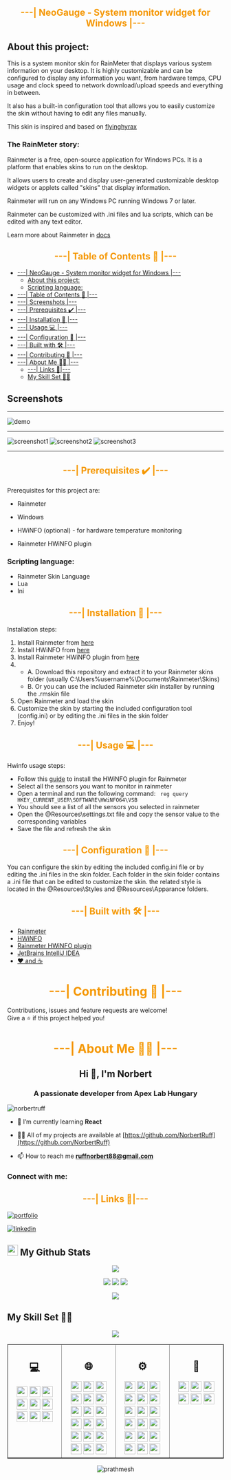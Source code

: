 ## <div style="color:#f59800" align="center">---| NeoGauge - System monitor widget for Windows |---</div>

## About this project:
 This is a system monitor skin for RainMeter that displays various system information on your desktop.
It is highly customizable and can be configured to display any information you want,
from hardware temps, CPU usage and clock speed to network download/upload speeds and everything in between.

It also has a built-in configuration tool that allows you to easily customize the skin without having to edit any files manually.

This skin is inspired and based on [flyinghyrax](https://www.deviantart.com/flyinghyrax)

### The RainMeter story:

Rainmeter is a free, open-source application for Windows PCs. It is a platform that enables skins to run on the desktop.

It allows users to create and display user-generated customizable desktop widgets
or applets called "skins" that display information.

Rainmeter will run on any Windows PC running Windows 7 or later.

Rainmeter can be customized with .ini files and lua scripts, which can be edited with any text editor.

Learn more about Rainmeter in [docs](https://docs.rainmeter.net/manual/)

## <div style="color:#f59800" align="center">---| Table of Contents :bookmark_tabs: |---</div>
<!-- TOC -->
* [---| NeoGauge - System monitor widget for Windows |---</div>](#div-stylecolorf59800-aligncenter----neogauge---system-monitor-widget-for-windows----div)
   * [About this project:](#about-this-project)
   * [Scripting language:](#scripting-language)
* [---| Table of Contents :bookmark_tabs: |---](#div-stylecolorf59800-aligncenter----table-of-contents-bookmarktabs----div)
* [---| Screenshots |---](#screenshots)
* [---| Prerequisites :heavy_check_mark: |---](#div-stylecolorf59800-aligncenter----prerequisites-heavycheckmark----div)
* [---| Installation 🚀 |---](#div-stylecolorf59800-aligncenter----installation-----div)
* [---| Usage :computer: |---](#div-stylecolorf59800-aligncenter----usage-computer----div)
* [---| Configuration :wrench: |---</div>](#div-stylecolorf59800-aligncenter----configuration-wrench----div)
* [---| Built with 🛠️ |---](#div-stylecolorf59800-aligncenter----built-with-----div)
* [---| Contributing 🤝 |---](#div-stylecolorf59800-aligncenter----contributing-----div)
* [---| About Me 👨‍💻 |---](#div-stylecolorf59800-aligncenter----about-me-----div)
   * [---| Links 🔗|---](#div-stylecolorf59800-aligncenter----links----div)
   * [My Skill Set 👩‍💻](#my-skill-set-)
<!-- TOC -->









## Screenshots


---

![demo](https://raw.githubusercontent.com/NorbertRuff/NeoGauge/master/blob/demo.gif?raw=true)


---

![screenshot1](https://raw.githubusercontent.com/NorbertRuff/NeoGauge/master/blob/screenShot1.png?raw=true)
![screenshot2](https://raw.githubusercontent.com/NorbertRuff/NeoGauge/master/blob/screenShot2.png?raw=true)
![screenshot3](https://raw.githubusercontent.com/NorbertRuff/NeoGauge/master/blob/screenshot3.png?raw=true)

---


## <div style="color:#f59800" align="center">---| Prerequisites :heavy_check_mark: |---</div>

Prerequisites for this project are:
- Rainmeter
- Windows

- HWiNFO (optional) - for hardware temperature monitoring
- Rainmeter HWiNFO plugin


### Scripting language:
- Rainmeter Skin Language
- Lua
- Ini



## <div style="color:#f59800" align="center">---| Installation 🚀 |---</div>

Installation steps:
1. Install Rainmeter from [here](https://www.rainmeter.net/)
2. Install HWiNFO from [here](https://www.hwinfo.com/download/)
3. Install Rainmeter HWiNFO plugin from [here](https://docs.rainmeter.net/tips/hwinfo/)
4. 
    - A. Download this repository and extract it to your Rainmeter skins folder (usually C:\Users\%username%\Documents\Rainmeter\Skins)
    - B. Or you can use the included Rainmeter skin installer by running the .rmskin file
5. Open Rainmeter and load the skin 
6. Customize the skin by starting the included configuration tool (config.ini) or by editing the .ini files in the skin folder
7. Enjoy!


## <div style="color:#f59800" align="center">---| Usage :computer: |---</div>

Hwinfo usage steps:
- Follow this [guide](https://docs.rainmeter.net/tips/hwinfo/) to install the HWiNFO plugin for Rainmeter
- Select all the sensors you want to monitor in rainmeter
- Open a terminal and run the following command: ` reg query HKEY_CURRENT_USER\SOFTWARE\HWiNFO64\VSB`
- You should see a list of all the sensors you selected in rainmeter
- Open the @Resources\settings.txt file and copy the sensor value to the corresponding variables
- Save the file and refresh the skin

## <div style="color:#f59800" align="center">---| Configuration :wrench: |---</div>
You can configure the skin by editing the included config.ini file or by editing the .ini files in the skin folder.
Each folder in the skin folder contains a .ini file that can be edited to customize the skin. 
the related style is located in the @Resources\Styles and @Resources\Apparance folders.

## <div style="color:#f59800" align="center">---| Built with 🛠️ |---</div>

- [Rainmeter](https://www.rainmeter.net/)
- [HWiNFO](https://www.hwinfo.com/download/)
- [Rainmeter HWiNFO plugin](https://www.hwinfo.com/forum/Thread-Rainmeter-plug-in-for-HWiNFO-3-0)
- [JetBrains IntelliJ IDEA](https://www.jetbrains.com/idea/)
- [❤️ and ☕]()



# <div style="color:#f59800" align="center">---| Contributing 🤝 |---</div>

Contributions, issues and feature requests are welcome!<br/>
Give a ⭐️ if this project helped you!

# <div style="color:#f59800" align="center">---| About Me 👨‍💻 |---</div>

<h2 align="center">Hi 👋, I'm Norbert</h2>
<h3 align="center">A passionate developer from Apex Lab Hungary</h3>

<p align="left"> <img src="https://komarev.com/ghpvc/?username=norbertruff&label=Profile%20views&color=0e75b6&style=flat" alt="norbertruff" /> </p>

- 🌱 I’m currently learning **React**

- 👨‍💻 All of my projects are available at [https://github.com/NorbertRuff](https://github.com/NorbertRuff)

- 📫 How to reach me **ruffnorbert88@gmail.com**

<h3 align="left">Connect with me:</h3>

## <div style="color:#f59800" align="center">---| Links 🔗|---</div>

[![portfolio](https://img.shields.io/badge/my_portfolio-000?style=for-the-badge&logo=ko-fi&logoColor=white)](https://github.com/NorbertRuff)

[![linkedin](https://img.shields.io/badge/linkedin-0A66C2?style=for-the-badge&logo=linkedin&logoColor=white)](https://www.linkedin.com/in/ruff-norbert/)

<h2><img src="https://media.giphy.com/media/cj87CxfRtrUifF3Ryk/giphy.gif" height="25"> My Github Stats</h2>

<div align="center">

[![](https://raw.githubusercontent.com/NorbertRuff/NorbertRuff/master/profile-summary-card-output/material_palenight/0-profile-details.svg)](https://github.com/vn7n24fzkq/github-profile-summary-cards)

[![](https://raw.githubusercontent.com/NorbertRuff/NorbertRuff/master/profile-summary-card-output/material_palenight/1-repos-per-language.svg)](https://github.com/vn7n24fzkq/github-profile-summary-cards)
[![](https://raw.githubusercontent.com/NorbertRuff/NorbertRuff/master/profile-summary-card-output/material_palenight/2-most-commit-language.svg)](https://github.com/vn7n24fzkq/github-profile-summary-cards)
[![](https://raw.githubusercontent.com/NorbertRuff/NorbertRuff/master/profile-summary-card-output/material_palenight/3-stats.svg)](https://github.com/vn7n24fzkq/github-profile-summary-cards)

[![](https://raw.githubusercontent.com/NorbertRuff/NorbertRuff/master/profile-summary-card-output/dracula/4-productive-time.svg)](https://github.com/vn7n24fzkq/github-profile-summary-cards)

</div>

## My Skill Set 👩‍💻

<div align="center">  
<img src="https://www.codewars.com/users/NorbertRuff/badges/large">
</div>

<table style="border-collapse: collapse; width: 100%;" border="1">
  <tr>
    <td valign="top" width="25%">
      <h2 align="center"> 💻 </h2>
      <div align="center">
        <img src="https://img.shields.io/badge/Python-3776AB?style=flat-square&logo=python&logoColor=white" height="25">
        <img src="https://img.shields.io/badge/Java-ED8B00?style=flat-square&logo=java&logoColor=white" height="25">
        <img src="https://img.shields.io/badge/Go-00ADD8?style=flat-square&logo=go&logoColor=white" height="25">
        <img src="https://img.shields.io/badge/-GraphQL-E10098?style=flat-square&logo=graphql&logoColor=white" height="25">
        <img src="https://img.shields.io/badge/shell_script-%23121011?style=flat-square&logo=shell&logoColor=white" height="25">
        <img src="https://img.shields.io/badge/spring-%236DB33F?style=flat-square&logo=spring&logoColor=white" height="25">
        <img src="https://img.shields.io/badge/Svelte-4A4A55?style=flat-square&logo=svelte&logoColor=FF3E00" height="25">
        <img src="https://img.shields.io/badge/PostgreSQL-316192?style=flat-square&logo=postgresql&logoColor=white" height="25">
        <img src="https://img.shields.io/badge/-jest-%23C21325?style=flat-square&logo=jest&logoColor=white" height="25">
      </div>
    </td>
    <td valign="top" width="25%">
      <h2 align="center"> 🌐 </h2>
      <div align="center">
        <img src="https://img.shields.io/badge/-CSS3-1572B6?style=flat-square&logo=css3" height="25">
        <img src="https://img.shields.io/badge/HTML5-E34F26?style=flat-square&logo=html5&logoColor=white" height="25">
        <img src="https://img.shields.io/badge/React-20232A?style=flat-square&logo=react&logoColor=61DAFB" height="25">
        <img src="https://img.shields.io/badge/Bootstrap-563D7C?style=flat-square&logo=bootstrap&logoColor=white" height="25">
        <img src="https://img.shields.io/badge/JavaScript-F7DF1E?style=flat-square&logo=javascript&logoColor=black" height="25">
        <img src="https://img.shields.io/badge/TypeScript-007ACC?style=flat-square&logo=typescript&logoColor=white" height="25"> 
        <img src="https://img.shields.io/badge/Express.js-404D59?style=flat-square" height="25">
        <img src="https://img.shields.io/badge/Node.js-43853D?style=flat-square&logo=node.js&logoColor=white" height="25">
        <img src="https://img.shields.io/badge/GraphQL-E10098?style=flat-square&logo=graphql&logoColor=white" height="25">
        <img src="https://img.shields.io/badge/typescript-%23007ACC?style=flat-square&logo=typescript&logoColor=white" height="25">
        <img src="https://img.shields.io/badge/Flask-000000?style=flat-square&logo=flask&logoColor=white" height="25">
        <img src="https://img.shields.io/badge/nestjs-%23E0234E?style=flat-square&logo=nestjs&logoColor=white" height="25">
        <img src="https://img.shields.io/badge/node.js-6DA55F?style=flat-square&logo=node.js&logoColor=white" height="25">
        <img src="https://img.shields.io/badge/Thymeleaf-%23005C0F?style=flat-square&logo=Thymeleaf&logoColor=white" height="25">
        <img src="https://img.shields.io/badge/styled--components-DB7093?style=flat-square&logo=styled-components&logoColor=white" height="25">
        <img src="https://img.shields.io/badge/Material--UI-0081CB?style=flat-square&logo=material-ui&logoColor=white" height="25">
        <img src="https://img.shields.io/badge/NPM-%23CB3837.svg?style=for-the-badge&logo=npm&logoColor=white" height="25">
        <img src="https://img.shields.io/badge/Yarn-2C8EBB?style=flat-square&logo=yarn&logoColor=white" height="25">
</div>
    </td>
    <td valign="top" width="25%">
      <h2 align="center"> ⚙ </h2>
      <div align="center">
        <img src="https://img.shields.io/badge/-Linux-black?style=flat-square&logo=Linux" height="25">
        <img src="https://img.shields.io/badge/Windows-0078D6?style=flat-square&logo=windows&logoColor=white" height="25">
        <img src="https://img.shields.io/badge/NPM-%23000000?style=flat-square&logo=npm&logoColor=white" height="25">
        <img src="https://img.shields.io/badge/Ubuntu-E95420?style=flat-square&logo=ubuntu&logoColor=white" height="25">
        <img src="https://img.shields.io/badge/-Git-black?style=flat-square&logo=git" height="25">
        <img src="https://img.shields.io/badge/-GitHub-181717?style=flat-square&logo=github" height="25">
        <img src="https://img.shields.io/badge/githubactions-%232671E5?style=flat-square&logo=githubactions&logoColor=white" height="25">
        <img src="https://img.shields.io/badge/Markdown-000000?style=flat-square&logo=markdown&logoColor=white" height="25">
        <img src="https://img.shields.io/badge/pycharm-143?style=flat-square&logo=pycharm&logoColor=white" height="25">
        <img src="https://img.shields.io/badge/Visual%20Studio%20Code-0078d7?style=flat-square&logo=visual-studio-code&logoColor=white" height="25">
        <img src="https://img.shields.io/badge/webstorm-143?style=flat-square&logo=webstorm&logoColor=white" height="25">
        <img src="https://img.shields.io/badge/IntelliJ%20IDEA-000000.svg?style=flat-square&logo=intellij-idea&logoColor=white" height="25">
        <img src="https://img.shields.io/badge/PyCharm-143?style=flat-square&logo=pycharm&logoColor=white" height="25">
        <img src="https://img.shields.io/badge/GoLand-0f0f0f?&style=for-the-badge&logo=goland&logoColor=white" height="25">
        <img src="https://img.shields.io/badge/Anaconda-44A833?style=flat-square&logo=anaconda&logoColor=white" height="25">
        <img src="https://img.shields.io/badge/Postman-FF6C37?style=flat-square&logo=postman&logoColor=white" height="25">
        <img src="https://img.shields.io/badge/Insomnia-5849BE?style=flat-square&logo=insomnia&logoColor=white" height="25">
        <img src="https://img.shields.io/badge/Atom-%2366595C.svg?style=for-the-badge&logo=atom&logoColor=white" height="25">
        

</div>
    </td>
    <td valign="top" width="25%">
      <h2 align="center"> 🎨 </h2>
      <div align="center">
        <img src="https://aleen42.github.io/badges/src/photoshop.svg" height="25">
        <img src="https://aleen42.github.io/badges/src/illustrator.svg" height="25">
        <img src="https://aleen42.github.io/badges/src/dreamweaver.svg" height="25">
        <img src="https://aleen42.github.io/badges/src/flash.svg" height="25">
        <img src="https://aleen42.github.io/badges/src/after_effects.svg" height="25">
        <img src="https://aleen42.github.io/badges/src/premiere.svg" height="25">
</div>
    </td>
  </tr>
</table>



<div align="center">

<p align="center"> <img src="https://komarev.com/ghpvc/?username=NorbertRuff&label=Profile%20views&color=0e75b6&style=flat-square" alt="prathmesh" /> </p>


</div>
